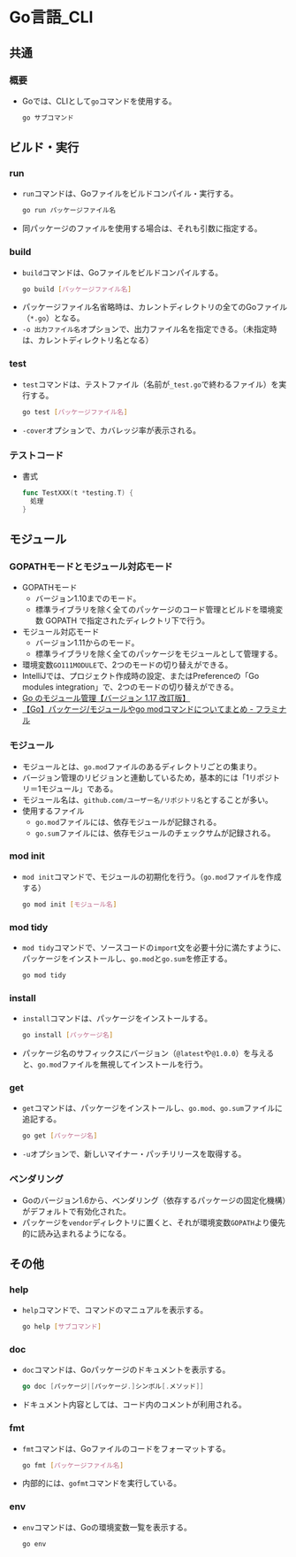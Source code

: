 ﻿# Go言語_CLI
## 共通
### 概要
- Goでは、CLIとして`go`コマンドを使用する。
  ```bash
  go サブコマンド
  ```

## ビルド・実行
### run
- `run`コマンドは、Goファイルをビルドコンパイル・実行する。
  ```bash
  go run パッケージファイル名
  ```
- 同パッケージのファイルを使用する場合は、それも引数に指定する。

### build
- `build`コマンドは、Goファイルをビルドコンパイルする。
  ```bash
  go build [パッケージファイル名]
  ```
- パッケージファイル名省略時は、カレントディレクトリの全てのGoファイル（`*.go`）となる。
- `-o 出力ファイル名`オプションで、出力ファイル名を指定できる。（未指定時は、カレントディレクトリ名となる）

### test
- `test`コマンドは、テストファイル（名前が`_test.go`で終わるファイル）を実行する。
  ```bash
  go test [パッケージファイル名]
  ```
- `-cover`オプションで、カバレッジ率が表示される。

### テストコード
- 書式
  ```go
  func TestXXX(t *testing.T) {
    処理
  }
  ```

## モジュール
### GOPATHモードとモジュール対応モード
- GOPATHモード
  - バージョン1.10までのモード。
  - 標準ライブラリを除く全てのパッケージのコード管理とビルドを環境変数 GOPATH で指定されたディレクトリ下で行う。
- モジュール対応モード
  - バージョン1.11からのモード。
  - 標準ライブラリを除く全てのパッケージをモジュールとして管理する。
- 環境変数`GO111MODULE`で、2つのモードの切り替えができる。
- IntelliJでは、プロジェクト作成時の設定、またはPreferenceの「Go modules integration」で、2つのモードの切り替えができる。
- [Go のモジュール管理【バージョン 1.17 改訂版】](https://zenn.dev/spiegel/articles/20210223-go-module-aware-mode)
- [【Go】パッケージ/モジュールやgo modコマンドについてまとめ - フラミナル](https://blog.framinal.life/entry/2021/04/11/013819)

### モジュール
- モジュールとは、`go.mod`ファイルのあるディレクトリごとの集まり。
- バージョン管理のリビジョンと連動しているため，基本的には「1リポジトリ＝1モジュール」である。
- モジュール名は、`github.com/ユーザー名/リポジトリ名`とすることが多い。
- 使用するファイル
   - `go.mod`ファイルには、依存モジュールが記録される。
   - `go.sum`ファイルには、依存モジュールのチェックサムが記録される。

### mod init
- `mod init`コマンドで、モジュールの初期化を行う。（`go.mod`ファイルを作成する）
  ```bash
  go mod init [モジュール名]
  ```

### mod tidy
- `mod tidy`コマンドで、ソースコードの`import`文を必要十分に満たすように、パッケージをインストールし、`go.mod`と`go.sum`を修正する。
  ```bash
  go mod tidy
  ```

### install
- `install`コマンドは、パッケージをインストールする。
  ```bash
  go install [パッケージ名]
  ```
- パッケージ名のサフィックスにバージョン（`@latest`や`@1.0.0`）を与えると、`go.mod`ファイルを無視してインストールを行う。

### get
- `get`コマンドは、パッケージをインストールし、`go.mod`、`go.sum`ファイルに追記する。
  ```bash
  go get [パッケージ名]
  ```
- `-u`オプションで、新しいマイナー・パッチリリースを取得する。

### ベンダリング
- Goのバージョン1.6から、ベンダリング（依存するパッケージの固定化機構）がデフォルトで有効化された。
- パッケージを`vendor`ディレクトリに置くと、それが環境変数`GOPATH`より優先的に読み込まれるようになる。

## その他
### help
- `help`コマンドで、コマンドのマニュアルを表示する。
  ```bash
  go help [サブコマンド]
  ```

### doc
- `doc`コマンドは、Goパッケージのドキュメントを表示する。
  ```go
  go doc [パッケージ|[パッケージ.]シンボル[.メソッド]]
  ```
- ドキュメント内容としては、コード内のコメントが利用される。

### fmt
- `fmt`コマンドは、Goファイルのコードをフォーマットする。
  ```bash
  go fmt [パッケージファイル名]
  ```
- 内部的には、`gofmt`コマンドを実行している。

### env
- `env`コマンドは、Goの環境変数一覧を表示する。
  ```bash
  go env
  ```

